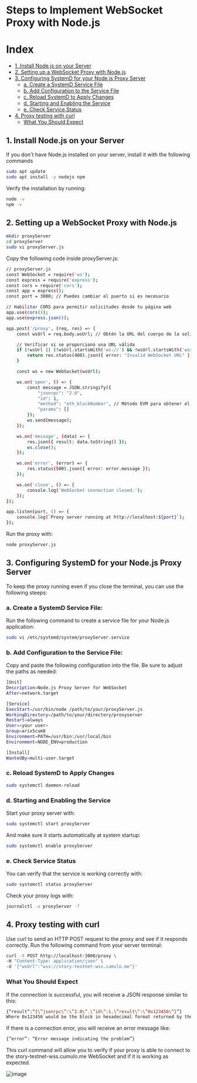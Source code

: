 # Steps to Implement WebSocket Proxy with Node.js

# Index

  - [1. Install Node.js on your Server](#1-install-nodejs-on-your-server)
  - [2. Setting up a WebSocket Proxy with Node.js](#2-setting-up-a-websocket-proxy-with-nodejs)
  - [3. Configuring SystemD for your Node.js Proxy Server](#3-configuring-systemd-for-your-nodejs-proxy-server)
    - [a. Create a SystemD Service File](#a-create-a-systemd-service-file)
    - [b. Add Configuration to the Service File](#b-add-configuration-to-the-service-file)
    - [c. Reload SystemD to Apply Changes](#c-reload-systemd-to-apply-changes)
    - [d. Starting and Enabling the Service](#d-starting-and-enabling-the-service)
    - [e. Check Service Status](#e-check-service-status)
 - [4. Proxy testing with curl](#4-proxy-testing-with-curl)
    - [What You Should Expect](#what-you-should-expect)


## 1. Install Node.js on your Server  

If you don't have Node.js installed on your server, install it with the following commands
```bash
sudo apt update  
sudo apt install -y nodejs npm
```

Verify the installation by running:
```bash
node -v
npm -v
```

## 2. Setting up a WebSocket Proxy with Node.js
```bash
mkdir proxyServer
cd proxyServer
sudo vi proxyServer.js
```

Copy the following code inside proxyServer.js:  
```bash
// proxyServer.js
const WebSocket = require('ws');
const express = require('express');
const cors = require('cors');
const app = express();
const port = 3000; // Puedes cambiar el puerto si es necesario

// Habilitar CORS para permitir solicitudes desde tu página web
app.use(cors());
app.use(express.json());

app.post('/proxy', (req, res) => {
    const wsUrl = req.body.wsUrl; // Obtén la URL del cuerpo de la solicitud

    // Verificar si se proporcionó una URL válida
    if (!wsUrl || (!wsUrl.startsWith('ws://') && !wsUrl.startsWith('wss://'))) {
        return res.status(400).json({ error: "Invalid WebSocket URL" });
    }

    const ws = new WebSocket(wsUrl);

    ws.on('open', () => {
        const message = JSON.stringify({
            "jsonrpc": "2.0",
            "id": 1,
            "method": "eth_blockNumber", // Método EVM para obtener el número de bloque
            "params": []
        });
        ws.send(message);
    });

    ws.on('message', (data) => {
        res.json({ result: data.toString() });
        ws.close();
    });

    ws.on('error', (error) => {
        res.status(500).json({ error: error.message });
    });

    ws.on('close', () => {
        console.log('WebSocket connection closed.');
    });
});

app.listen(port, () => {
    console.log(`Proxy server running at http://localhost:${port}`);
});
```

Run the proxy with:  
```bash
node proxyServer.js
```

## 3. Configuring SystemD for your Node.js Proxy Server  

To keep the proxy running even if you close the terminal, you can use the following steeps:

### a. Create a SystemD Service File:  
Run the following command to create a service file for your Node.js application:  
```bash
sudo vi /etc/systemd/system/proxyServer.service
```

### b. Add Configuration to the Service File:  
Copy and paste the following configuration into the file. Be sure to adjust the paths as needed:  
```bash
[Unit]
Description=Node.js Proxy Server for WebSocket
After=network.target

[Service]
ExecStart=/usr/bin/node /path/to/your/proxyServer.js
WorkingDirectory=/path/to/your/directory/proxyserver
Restart=always
User=<your user>
Group=arixScum8
Environment=PATH=/usr/bin:/usr/local/bin
Environment=NODE_ENV=production

[Install]
WantedBy=multi-user.target

```

### c. Reload SystemD to Apply Changes  
```bash
sudo systemctl daemon-reload
```

### d. Starting and Enabling the Service
Start your proxy server with:  
```bash
sudo systemctl start proxyServer
```
And make sure it starts automatically at system startup:  
```bash
sudo systemctl enable proxyServer
```

### e. Check Service Status  
You can verify that the service is working correctly with:  
```bash
sudo systemctl status proxyServer
```
Check your proxy logs with:  
```bash
journalctl -u proxyServer -f
```

## 4. Proxy testing with curl  
Use curl to send an HTTP POST request to the proxy and see if it responds correctly. Run the following command from your server terminal:  
```bash
curl -X POST http://localhost:3000/proxy \
-H "Content-Type: application/json" \
-d '{"wsUrl":"wss://story-testnet-wss.cumulo.me"}'
```

### What You Should Expect  
If the connection is successful, you will receive a JSON response similar to this:
```bash
{“result”:“{\”jsonrpc\“:\”2.0\“,\”id\“:1,\”result\“:\”0x123456\“}”}
Where 0x123456 would be the block in hexadecimal format returned by the WebSocket.
```  
If there is a connection error, you will receive an error message like:  
```bash
{“error”: “Error message indicating the problem”}
```  
This curl command will allow you to verify if your proxy is able to connect to the story-testnet-wss.cumulo.me WebSocket and if it is working as expected.

![image](https://github.com/user-attachments/assets/9120f34a-a273-4e85-ab10-da6ccc6812fd)


